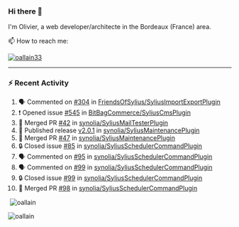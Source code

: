 ### Hi there 👋

I'm Olivier, a web developer/architecte in the Bordeaux (France) area.

📫 How to reach me:

<p> <a href="https://twitter.com/oallain33" target="blank"><img src="https://img.shields.io/twitter/follow/oallain33?logo=twitter&style=for-the-badge" alt="oallain33" /></a> </p>

---

### :zap: Recent Activity

<!--START_SECTION:activity-->
1. 🗣 Commented on [#304](https://github.com/FriendsOfSylius/SyliusImportExportPlugin/pull/304#issuecomment-2790646701) in [FriendsOfSylius/SyliusImportExportPlugin](https://github.com/FriendsOfSylius/SyliusImportExportPlugin)
2. ❗ Opened issue [#545](https://github.com/BitBagCommerce/SyliusCmsPlugin/issues/545) in [BitBagCommerce/SyliusCmsPlugin](https://github.com/BitBagCommerce/SyliusCmsPlugin)
3. 🎉 Merged PR [#42](https://github.com/synolia/SyliusMailTesterPlugin/pull/42) in [synolia/SyliusMailTesterPlugin](https://github.com/synolia/SyliusMailTesterPlugin)
4. 🚀 Published release [v2.0.1](https://github.com/synolia/SyliusMaintenancePlugin/releases/tag/v2.1.0) in [synolia/SyliusMaintenancePlugin](https://github.com/synolia/SyliusMaintenancePlugin)
5. 🎉 Merged PR [#47](https://github.com/synolia/SyliusMaintenancePlugin/pull/47) in [synolia/SyliusMaintenancePlugin](https://github.com/synolia/SyliusMaintenancePlugin)
6. 🔒 Closed issue [#85](https://github.com/synolia/SyliusSchedulerCommandPlugin/issues/85) in [synolia/SyliusSchedulerCommandPlugin](https://github.com/synolia/SyliusSchedulerCommandPlugin)
7. 🗣 Commented on [#95](https://github.com/synolia/SyliusSchedulerCommandPlugin/issues/95#issuecomment-2745650544) in [synolia/SyliusSchedulerCommandPlugin](https://github.com/synolia/SyliusSchedulerCommandPlugin)
8. 🗣 Commented on [#99](https://github.com/synolia/SyliusSchedulerCommandPlugin/issues/99#issuecomment-2745595753) in [synolia/SyliusSchedulerCommandPlugin](https://github.com/synolia/SyliusSchedulerCommandPlugin)
9. 🔒 Closed issue [#99](https://github.com/synolia/SyliusSchedulerCommandPlugin/issues/99) in [synolia/SyliusSchedulerCommandPlugin](https://github.com/synolia/SyliusSchedulerCommandPlugin)
10. 🎉 Merged PR [#98](https://github.com/synolia/SyliusSchedulerCommandPlugin/pull/98) in [synolia/SyliusSchedulerCommandPlugin](https://github.com/synolia/SyliusSchedulerCommandPlugin)
<!--END_SECTION:activity-->

<p>&nbsp;<img align="center" src="https://github-readme-stats.vercel.app/api?username=oallain&show_icons=true&locale=en" alt="oallain" /></p>

<p><img align="center" src="https://github-readme-streak-stats.herokuapp.com/?user=oallain&" alt="oallain" /></p>

